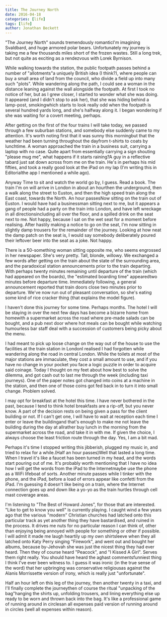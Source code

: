 ```yaml
---
title: The Journey North
date: 2016-04-18
categories: [life]
tags: [life]
author: Jonathan Beckett
---
```


"The Journey North" sounds tremendously romanticI'm imagining Svaldbard, and huge armored polar bears. Unfortunately my journey is taking me a few thousands miles short of the frozen wastes. Still a long trek, but not quite as exciting as a rendezvous with Lorek Byrnison.

While walking towards the station, the public footpath passes behind a number of "allotments"a uniquely British idea (I think?), where people can buy a small area of land from the council, who divide a field up into many such "plots". While wandering along the path, I could see a woman in the distance leaning against the wall alongside the footpath. At first I took no notice of her, but as I grew closer, I started to wonder what she was doing. It appeared (and I didn't stop to ask her), that she was hiding behind a lamp-post, smokingwhich starts to look really odd when the footpath is several hundred yards long, and she's halfway along it. I began wondering if she was waiting for a covert meeting, perhaps.

After getting on the first of the four trains I will take today, we passed through a few suburban stations, and somebody else suddenly came to my attention. It's worth noting first that it was sunny this morningbut that the weather had been turning throughout the dayfrom t-shirts to coats by lunchtime. A woman approached the train in a business suit, carrying a laptop with no case. Quite apart from essentially carrying a sign shouting "please mug me", what happens if it starts raining?A guy in a reflective tabard just sat down across from me on the train. He's in perhaps his mid fifties, and took a really good look at the iPad on my lap (I'm writing this in Editorialthe app I mentioned a while ago).

Anyway Time to sit and watch the world go by, I guess. Read a book. The train I'm on will arrive in London in about an hourthen the underground, then a walk along the street to Euston, and then the high speed train along the East coast, towards the North. An hour passesNow sitting on the train out of Euston. I would have had a businessman sitting next to me, but it appears a gang of people had a party on the train into London, and have left wreckage in all directionsincluding all over the floor, and a spilled drink on the seat next to me. Not happy, because I sat on the wet seat for a moment before realising. After hastily making a notice to go on the seat, I'm now sitting in slightly damp trousers for the remainder of the journey. Looking at how neat the damp patch on the seat is, I would say somebody deliberately poured their leftover beer into the seat as a joke. Not happy.

There is a 50-something woman sitting opposite me, who seems engrossed in her newspaper. She's very pretty. Tall, blonde, willowy. We exchanged a few words after getting on the train about the state of the surrounding area, and the paradoxical station announcements prior to the train departing. With perhaps twenty minutes remaining until departure of the train (which had appeared on the boards), the "estimated boarding time" appearedtwo minutes before departure time. Immediately following, a general announcement reported that train doors close two minutes prior to departure. We've now run out of pleasant conversation, so she's eating some kind of rice cracker thing (that explains the model figure).

I haven't done this journey for some time. Perhaps months. The hotel I will be staying in over the next few days has become a bizarre home from homewith a supermarket across the road where pre-made salads can be bought, and a pub next door where hot meals can be bought while watching humourless bar staff deal with a succession of customers being picky about the menu.

I had meant to pick up loose change on the way out of the house to use the facilities at the train station in LondonI realised I had forgotten while wandering along the road in central London. While the toilets at most of the major stations are immaculate, they cost a small amount to use, and if you have no change in your pocket you face a logic puzzle in order to acquire said coinage. Today I thought on my feet about how best to solve the dilemma, and got cash out to last me through the week (including taxi journeys). One of the paper notes got changed into coins at a machine in the station, and then one of those coins got fed back in to turn it into small change. Problem solved.

I may opt for breakfast at the hotel this time. I have never bothered in the past, because I tend to think hotel breakfasts are a rip-off, but you never know. A part of the decision rests on being given a pass for the client building or not. If I can't get one, I will have to wait at reception each time I enter or leave the buildingand that's enough to make me not leave the building during the day at allrather buy lunch in the morning from the supermarket across the road, and take it in with me. If given the choice, I always choose the least friction route through the day. Yes, I am a bit mad.

Perhaps it's time I stopped writing this jibberish, plugged my music in, and tried to relax for a while.(Half an hour passes)Well that lasted a long time. When I travel it's like a faucet has been turned in my head, and the words start pouring out of me. It's probably worth mentioning that I have no idea how I will get the words from the iPad to the Internetmaybe use the phone as a WiFi lifeboat of sorts. Another minute passes while I tinker with the phone, and the iPad, before a load of errors appear like confetti from the iPad. I'm guessing it doesn't like being on a train, where the Internet connection goes up and down like a yo-yo as the train hurtles through cell mast coverage areas.

I'm listening to "The Best of Howard Jones", for those that are interested. "Like to get to know you well" is currently playing. I caught wind a few years ago that the various "modern" Christian churches had latched onto this particular track as yet another thing they have bastardised, and ruined in the process. It drives me nuts for no particular reason I can think of, other than enjoying being annoyed with people for something or other if possible. I will admit it made me laugh heartily up my own shirtsleeve when they all latched onto Katy Perry singing "Firework", and went out and bought her albums, because by-Jehovah she was just the nicest thing they had ever heard. Then they of course heard "Peacock", and "I Kissed A Girl". Serves them right really. You should have heard the aghast commentsfunniest thing I think I've ever been witness to. I guess it was ironic (in the true sense of the word) that her upbringing was conservative religiousas against the Alanis Morrissette version of irony, which is really just "unfortunate".

Half an hour left on this leg of the journey, then another twenty in a taxi, and I'll finally complete the journeythen of course the ritual "unpacking of the bag"hanging the shirts up, unfolding trousers, and lining everything else up ready to be worn and thrown back into the bag. It's like a professional game of running around in circlesan all expenses paid version of running around in circles (well all expenses within reason).